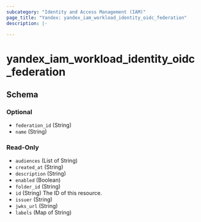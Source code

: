 ```yaml
---
subcategory: "Identity and Access Management (IAM)"
page_title: "Yandex: yandex_iam_workload_identity_oidc_federation"
description: |-
  
---
```


# yandex_iam_workload_identity_oidc_federation

<!-- schema generated by tfplugindocs -->
## Schema

### Optional

- `federation_id` (String)
- `name` (String)

### Read-Only

- `audiences` (List of String)
- `created_at` (String)
- `description` (String)
- `enabled` (Boolean)
- `folder_id` (String)
- `id` (String) The ID of this resource.
- `issuer` (String)
- `jwks_url` (String)
- `labels` (Map of String)